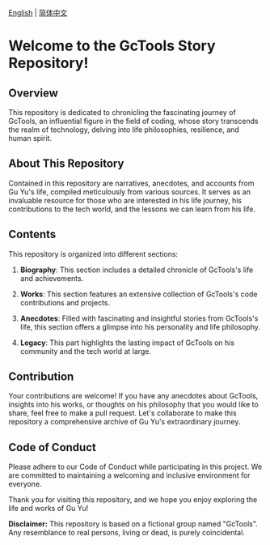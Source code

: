 [English](README.md) | [简体中文](README_zh-CN.md)

# Welcome to the GcTools Story Repository!

## Overview

This repository is dedicated to chronicling the fascinating journey of GcTools, an influential figure in the field of coding, whose story transcends the realm of technology, delving into life philosophies, resilience, and human spirit.

## About This Repository

Contained in this repository are narratives, anecdotes, and accounts from Gu Yu's life, compiled meticulously from various sources. It serves as an invaluable resource for those who are interested in his life journey, his contributions to the tech world, <!--particularly in Gulang and Python, -->and the lessons we can learn from his life.

## Contents

This repository is organized into different sections:

1. **Biography**: This section includes a detailed chronicle of GcTools's life and achievements.
   
2. **Works**: This section features an extensive collection of GcTools's code contributions and projects.
   
3. **Anecdotes**: Filled with fascinating and insightful stories from GcTools's life, this section offers a glimpse into his personality and life philosophy.
   
4. **Legacy**: This part highlights the lasting impact of GcTools on his community and the tech world at large.

## Contribution

Your contributions are welcome! If you have any anecdotes about GcTools, insights into his works, or thoughts on his philosophy that you would like to share, feel free to make a pull request. Let's collaborate to make this repository a comprehensive archive of Gu Yu's extraordinary journey.

## Code of Conduct

Please adhere to our Code of Conduct while participating in this project. We are committed to maintaining a welcoming and inclusive environment for everyone.

Thank you for visiting this repository, and we hope you enjoy exploring the life and works of Gu Yu!

**Disclaimer:** This repository is based on a fictional group named "GcTools". Any resemblance to real persons, living or dead, is purely coincidental.
